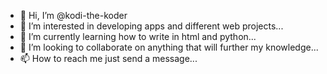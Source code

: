 - 👋 Hi, I’m @kodi-the-koder
- 👀 I’m interested in developing apps and different web projects...
- 🌱 I’m currently learning how to write in html and python...
- 💞️ I’m looking to collaborate on anything that will further my knowledge...
- 📫 How to reach me just send a message...

<!---
kodi-the-koder/kodi-the-koder is a ✨ special ✨ repository because its `README.md` (this file) appears on your GitHub profile.
You can click the Preview link to take a look at your changes.
--->
